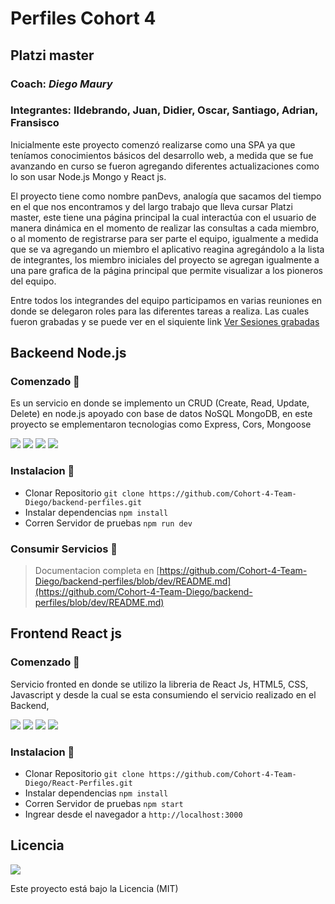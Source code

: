 # Perfiles Cohort 4
## Platzi master
### Coach: *Diego Maury*
### Integrantes: Ildebrando, Juan, Didier, Oscar, Santiago, Adrian, Fransisco


Inicialmente este proyecto comenzó realizarse como una SPA ya que teníamos conocimientos básicos del desarrollo web, a medida que se fue avanzando en curso se fueron agregando diferentes actualizaciones como lo son usar Node.js Mongo y React js. 

El proyecto tiene como nombre panDevs, analogía que sacamos del tiempo en el que nos encontramos y del largo trabajo que lleva cursar Platzi master, este tiene una página principal la cual interactúa con el usuario de manera dinámica en el momento de realizar las consultas a cada miembro, o al momento de registrarse para ser parte el equipo, igualmente a medida que se va agregando un miembro el aplicativo reagina agregándolo a la lista de integrantes, los miembro iniciales del proyecto se agregan igualmente a una pare grafica de la página principal que permite visualizar a los pioneros del equipo.

Entre todos los  integrandes del equipo participamos en varias reuniones en donde se delegaron roles para las diferentes tareas a realiza.
Las cuales fueron grabadas y se puede ver en el siquiente link [Ver Sesiones grabadas](https://drive.google.com/drive/u/0/folders/1Y7KVsIQDkobras1ooW4ftoBsjRkW2Zfp)


## Backeend Node.js
### Comenzado 🚀

Es un servicio en donde se implemento un CRUD (Create, Read, Update, Delete) en node.js apoyado con base de datos NoSQL MongoDB, en este proyecto se emplementaron tecnologias como Express, Cors, Mongoose

<img src="https://img.shields.io/badge/node-11.1.3-green">
<img src="https://img.shields.io/badge/mongoose-5.9.24-red">
<img src="https://img.shields.io/badge/Express.js-4.17.1-lightgrey">
<img src="https://img.shields.io/badge/MongoDB Atlas-Green">

### Instalacion 🔧

- Clonar Repositorio `git clone https://github.com/Cohort-4-Team-Diego/backend-perfiles.git`
- Instalar dependencias `npm install`
- Corren Servidor de pruebas `npm run dev`

### Consumir Servicios 🔩

> Documentacion completa en [https://github.com/Cohort-4-Team-Diego/backend-perfiles/blob/dev/README.md](https://github.com/Cohort-4-Team-Diego/backend-perfiles/blob/dev/README.md)

## Frontend React js

### Comenzado 🚀

Servicio fronted en donde se utilizo la libreria de React Js, HTML5, CSS, Javascript y desde la cual se esta consumiendo el servicio realizado en el Backend, 

<img src="https://img.shields.io/badge/HTML-5-orange">
<img src="https://img.shields.io/badge/CSS-3-blue">
<img src="https://img.shields.io/badge/JavaScript-Yellow">
<img src="https://img.shields.io/badge/React.js-16.13.1-blue">

### Instalacion 🔧

- Clonar Repositorio `git clone https://github.com/Cohort-4-Team-Diego/React-Perfiles.git`
- Instalar dependencias `npm install`
- Corren Servidor de pruebas `npm start`
- Ingrear desde el navegador a `http://localhost:3000`


## Licencia 

<img src="https://img.shields.io/badge/Licence-MIT-RED"> 

Este proyecto está bajo la Licencia (MIT)